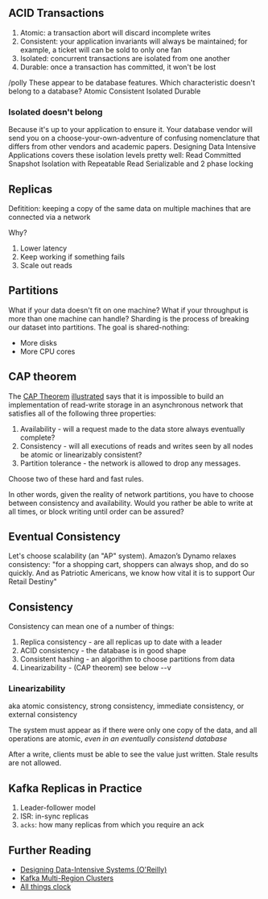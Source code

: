 ## ACID Transactions 
1. Atomic: a transaction abort will discard incomplete writes
2. Consistent: your application invariants will always be maintained; for example, a ticket will can be sold to only one fan
3. Isolated: concurrent transactions are isolated from one another
4. Durable: once a transaction has committed, it won't be lost

/polly These appear to be database features. Which characteristic doesn't belong to a database? 
Atomic
Consistent
Isolated
Durable

### Isolated doesn't belong
Because it's up to your application to ensure it.
Your database vendor will send you on a choose-your-own-adventure of confusing nomenclature that differs from other vendors and academic papers.  Designing Data Intensive Applications covers these isolation levels pretty well: 
Read Committed
Snapshot Isolation with Repeatable Read
Serializable and 2 phase locking

## Replicas
Defitition: keeping a copy of the same data on multiple machines that are connected via a network

Why?
1. Lower latency
2. Keep working if something fails
3. Scale out reads

## Partitions
What if your data doesn't fit on one machine?  What if your throughput is more than one machine can handle?  Sharding is the process of breaking our dataset into partitions.
The goal is shared-nothing:
* More disks
* More CPU cores


## CAP theorem
The [CAP Theorem](https://www.the-paper-trail.org/page/cap-faq/) [illustrated](https://mwhittaker.github.io/blog/an_illustrated_proof_of_the_cap_theorem) says that it is impossible to build an implementation of read-write storage in an asynchronous network that satisfies all of the following three properties:

1. Availability - will a request made to the data store always eventually complete?
2. Consistency - will all executions of reads and writes seen by all nodes be atomic or linearizably consistent?
3. Partition tolerance - the network is allowed to drop any messages.

Choose two of these hard and fast rules.

In other words, given the reality of network partitions, you have to choose between consistency and availability.  Would you rather be able to write at all times, or block writing until order can be assured?


## Eventual Consistency
Let's choose scalability (an "AP" system). Amazon’s Dynamo relaxes consistency: "for a shopping cart, shoppers can always shop, and do so quickly.  And as Patriotic Americans, we know how vital it is to support Our Retail Destiny"

## Consistency
Consistency can mean one of a number of things:
1. Replica consistency - are all replicas up to date with a leader
2. ACID consistency - the database is in good shape
3. Consistent hashing - an algorithm to choose partitions from data
4. Linearizability - (CAP theorem) see below --v

### Linearizability
aka atomic consistency, strong consistency, immediate consistency, or external consistency

The system must appear as if there were only one copy of the data, and all operations are atomic, _even in an eventually consistend database_

After a write, clients must be able to see the value just written.  Stale results are not allowed.

## Kafka Replicas in Practice
1. Leader-follower model
2. ISR: in-sync replicas
3. `acks`: how many replicas from which you require an ack

## Further Reading
* [Designing Data-Intensive Systems (O'Reilly)](https://learning.oreilly.com/library/view/designing-data-intensive-applications/9781491903063)
* [Kafka Multi-Region Clusters](https://docs.confluent.io/platform/current/tutorials/examples/multiregion/docs/multiregion.html#tutorial-multi-region-clusters)
* [All things clock](https://medium.com/geekculture/all-things-clock-time-and-order-in-distributed-systems-logical-clocks-in-real-life-2-ad99aa64753)


